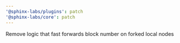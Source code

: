 ```yaml
---
'@sphinx-labs/plugins': patch
'@sphinx-labs/core': patch
---
```


Remove logic that fast forwards block number on forked local nodes
